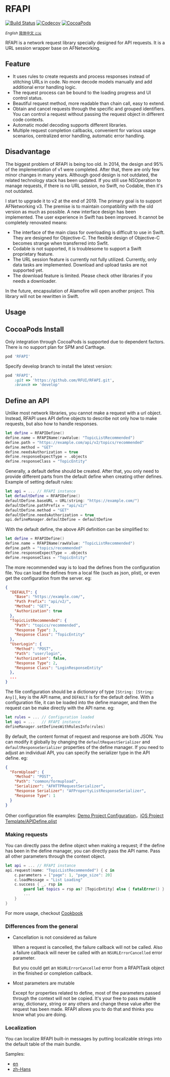# RFAPI

<!-- markdownlint-disable MD033 inline html -->

[![Build Status](https://img.shields.io/travis/RFUI/RFAPI.svg?style=flat-square&colorA=333333&colorB=6600cc)](https://travis-ci.com/RFUI/RFAPI)
[![Codecov](https://img.shields.io/codecov/c/github/RFUI/RFAPI.svg?style=flat-square&colorA=333333&colorB=6600cc)](https://codecov.io/gh/RFUI/RFAPI)
[![CocoaPods](https://img.shields.io/cocoapods/v/RFAPI.svg?style=flat-square&colorA=333333&colorB=6600cc)](https://cocoapods.org/pods/RFAPI)

<base href="//github.com/RFUI/RFAPI/blob/develop/" />

<small>*English* [简体中文 :cn:](README.zh-hans.md)</small>

RFAPI is a network request library specially designed for API requests. It is a URL session wrapper base on AFNetworking.

## Feature

* It uses rules to create requests and process responses instead of stitching URLs in code. No more decode models manually and add additional error handling logic.
* The request process can be bound to the loading progress and UI control status.
* Beautiful request method, more readable than chain call, easy to extend.
* Obtain and cancel requests through the specific and grouped identifiers. You can control a request without passing the request object in different code contexts.
* Automatic model decoding supports different libraries.
* Multiple request completion callbacks, convenient for various usage scenarios, centralized error handling, automatic error handling.

## Disadvantage

The biggest problem of RFAPI is being too old. In 2014, the design and 95% of the implementation of v1 were completed. After that, there are only few minor changes in many years. Although good design is not outdated, the related technology stack has been updated. If you still use NSOperation to manage requests, if there is no URL session, no Swift, no Codable, then it's not outdated.

I start to upgrade it to v2 at the end of 2019. The primary goal is to support AFNetworking v3. The premise is to maintain compatibility with the old version as much as possible. A new interface design has been implemented. The user experience in Swift has been improved. It cannot be completely renovated means:

* The interface of the main class for overloading is difficult to use in Swift. They are designed for Objective-C. The flexible design of Objective-C becomes strange when transferred into Swfit.
* Codable is not supported, it is troublesome to support a Swift proprietary feature.
* The URL session feature is currently not fully utilized. Currently, only data tasks are implemented. Download and upload tasks are not supported yet.
* The download feature is limited. Please check other libraries if you needs a downloader.

In the future, encapsulation of Alamofire will open another project. This library will not be rewritten in Swift.

## Usage

## CocoaPods Install

Only integration through CocoaPods is supported due to dependent factors. There is no support plan for SPM and Carthage.

```ruby
pod 'RFAPI'
```

Specify develop branch to install the latest version:

```ruby
pod 'RFAPI',
    :git => 'https://github.com/RFUI/RFAPI.git',
    :branch => 'develop'
```

## Define an API

Unlike most network libraries, you cannot make a request with a url object. Instead, RFAPI uses API define objects to describe not only how to make requests, but also how to handle responses.

```swift
let define = RFAPIDefine()
define.name = RFAPIName(rawValue: "TopicListRecommended")
define.path = "https://example.com/api/v2/topics/recommended"
define.method = "GET"
define.needsAuthorization = true
define.responseExpectType = .objects
define.responseClass = "TopicEntity"
```

Generally, a default define should be created. After that, you only need to provide different parts from the default define when creating other defines. Example of setting default rules:

```swift
let api = ... // RFAPI instance
let defaultDefine = RFAPIDefine()
defaultDefine.baseURL = URL(string: "https://example.com/")
defaultDefine.pathPrefix = "api/v2/"
defaultDefine.method = "GET"
defaultDefine.needsAuthorization = true
api.defineManager.defaultDefine = defaultDefine
```

With the default define, the above API definition can be simplified to:

```swift
let define = RFAPIDefine()
define.name = RFAPIName(rawValue: "TopicListRecommended")
define.path = "topics/recommended"
define.responseExpectType = .objects
define.responseClass = "TopicEntity"
```

The more recommended way is to load the defines from the configuration file. You can load the defines from a local file (such as json, plist), or even get the configuration from the server. eg:

```json
{
  "DEFAULT": {
    "Base": "https://example.com/",
    "Path Prefix": "api/v2/",
    "Method": "GET",
    "Authorization": true
  },
  "TopicListRecommended": {
    "Path": "topics/recommended",
    "Response Type": 3,
    "Response Class": "TopicEntity"
  },
  "UserLogin": {
    "Method": "POST",
    "Path": "user/login",
    "Authorization": false,
    "Response Type": 2,
    "Response Class": "LoginResponseEntity"
  },
  ...
}
```

The file configuration should be a dictionary of type `[String: [String: Any]]`, key is the API name, and `DEFAULT` is for the default define. With a configuration file, it can be loaded into the define manager, and then the request can be make directly with the API name. eg:

```swift
let rules = ... // Configuration loaded
let api = ...   // RFAPI instance
defineManager.setDefinesWithRulesInfo(rules)
```

By default, the content format of request and response are both JSON. You can modify it globally by changing the `defaultRequestSerializer` and `defaultResponseSerializer` properties of the define manager. If you need to adjust an individual API, you can specify the serializer type in the API define. eg:

```json
{
  "FormUpload": {
    "Method": "POST",
    "Path": "common/formupload",
    "Serializer": "AFHTTPRequestSerializer",
    "Response Serializer": "AFPropertyListResponseSerializer",
    "Response Type": 1
  }
}
```

Other configuration file examples: [Demo Project Configuration](https://github.com/RFUI/RFAPI/blob/develop/Example/iOS-Swift/TestAPIDefine.plist)，[iOS Project Template/APIDefine.plist](https://github.com/BB9z/iOS-Project-Template/blob/master/App/Networking/APIDefine.plist)

### Making requests

You can directly pass the define object when making a request; if the define has been in the define manager, you can directly pass the API name. Pass all other parameters through the context object.

```swift
let api = ... // RFAPI instance
api.request(name: "TopicListRecommended") { c in
    c.parameters = ["page": 1, "page_size": 20]
    c.loadMessage = "List Loading"
    c.success { _, rsp in
        guard let topics = rsp as? [TopicEntity] else { fatalError() }
        ...
    }
}
```

For more usage, checkout [Cookbook](Documents/Cookbook.md)

### Differences from the general

* Cancellation is not considered as failure

    When a request is cancelled, the failure callback will not be called. Also a failure callback will never be called with an `NSURLErrorCancelled` error parameter.

    But you could get an `NSURLErrorCancelled` error from a RFAPITask object in the finished or completion callback.

* Most parameters are mutable

    Except for properties related to define, most of the parameters passed through the context will not be copied. It's your free to pass mutable array, dictionary, string or any others and change these value after the request has been made. RFAPI allows you to do that and thinks you know what you are doing.

### Localization

You can localize RFAPI built-in messages by putting localizable strings into the default table of the main bundle.

Samples:

* [en](Example/iOS-Swift/en.lproj/Localizable.strings)
* [zh-Hans](Example/iOS-Swift/zh-Hans.lproj/Localizable.strings)

